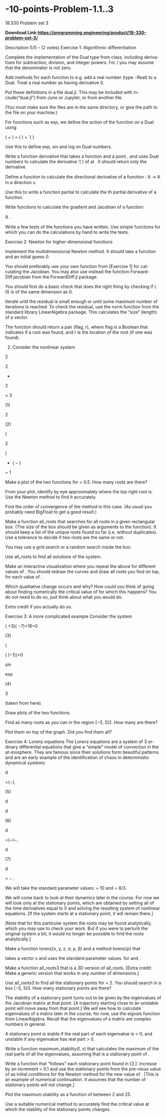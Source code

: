 # -10-points-Problem-1.1..3
18.330 Problem set 3

**Download Link:https://programming.engineering/product/18-330-problem-set-3/**

Description
5/5 – (2 votes)
Exercise 1: Algorithmic differentiation

Complete the implementation of the Dual type from class, including deriva-tives for subtraction, division, and integer powers. For / you may assume that the denominator is not zero.

Add methods for each function to e.g. add a real number (type ::Real) to a Dual. Treat a real number as having derivative 0.

Put these definitions in a file dual.jl. This may be included with in-clude(“dual.jl”) from Juno or Jupyter, or from another file.

(You must make sure the files are in the same directory, or give the path to the file on your machine.)

For functions such as exp, we define the action of the function on a Dual using

( + ) = ( ) + ′( )

Use this to define exp, sin and log on Dual numbers.

Write a function derivative that takes a function and a point , and uses Dual numbers to calculate the derivative ′( ) of at . It should return only the derivative.

Define a function to calculate the directional derivative of a function ∶ ℝ → ℝ in a direction v.

Use this to write a function partial to calculate the th partial derivative of a function.

Write functions to calculate the gradient and Jacobian of a function∶

ℝ .

Write a few tests of the functions you have written. Use simple functions for which you can do the calculations by hand to write the tests.

Exercise 2: Newton for higher-dimensional functions

Implement the multidimensional Newton method. It should take a function and an initial guess 0.

You should preferably use your own function from [Exercise 1] for cal-culating the Jacobian. You may also use instead the function Forward-Diff.jacobian from the ForwardDiff.jl package.


You should first do a basic check that does the right thing by checking if ( 0) is of the same dimension as 0.

Iterate until the residual is small enough or until some maximum number of iterations is reached. To check the residual, use the norm function from the standard library LinearAlgebra package. This calculates the “size” (length) of a vector.

The function should return a pair (flag, r), where flag is a Boolean that indicates if a root was found, and r is the location of the root (if one was found).

2. Consider the nonlinear system

2

2

+

2

= 3

(1)

2

(2)

(

2

)

+ ( − )

= 1

Make a plot of the two functions for = 0.5. How many roots are there?

From your plot, identify by eye approximately where the top right root is. Use the Newton method to find it accurately.

Find the order of convergence of the method in this case. (As usual you probably need BigFloat to get a good result.)

Make a function all_roots that searches for all roots in a given rectangular box. (The size of the box should be given as arguments to the function). It should keep a list of the unique roots found so far (i.e. without duplicates). Use a tolerance to decide if two roots are the same or not.

You may use a grid search or a random search inside the box.

Use all_roots to find all solutions of the system.

Make an interactive visualization where you repeat the above for different values of . You should redraw the curves and draw all roots you find on top, for each value of .

Which qualitative change occurs and why? How could you think of going about finding numerically the critical value of for which this happens? You do not need to do so, just think about what you would do.

Extra credit if you actually do so.

Exercise 3: A more complicated example Consider the system


( +3)( −7)+18=0

(3)

(

( )−1))=0

sin

exp

(4)

3

(taken from here).

Draw plots of the two functions.

Find as many roots as you can in the region [−5, 5]2. How many are there?

Plot them on top of the graph. Did you find them all?

Exercise 4: Lorenz equations The Lorenz equations are a system of 3 or-dinary differential equations that give a “simple” model of convection in the at-mosphere. They are famous since their solutions form beautiful patterns and are an early example of the identification of chaos in deterministic dynamical systems:

d

=(−),

(5)

d

d

(6)

d

=(−)−,

d

(7)

d

= − .

We will take the standard parameter values: = 10 and = 8/3.

We will come back to look at their dynamics later in the course. For now we will look only at the stationary points, which are obtained by setting all of the time derivatives equal to 0 and solving the resulting system of nonlinear equations. [If the system starts at a stationary point, it will remain there.]

[Note that for this particular system the roots may be found analytically, which you may use to check your work. But if you were to perturb the original system a bit, it would no longer be possible to find the roots analytically.]

Make a function lorenz(x, y, z, σ, ρ, β) and a method lorenz(ρ) that

takes a vector x and uses the standard parameter values. for and .

Make a function all_roots3 that is a 3D version of all_roots. [Extra credit: Make a generic version that works in any number of dimensions.]

Use all_roots3 to find all the stationary points for = 2. You should search in a box [−5, 5]3. How many stationary points are there?


The stability of a stationary point turns out to be given by the eigenvalues of the Jacobian matrix at that point. [A trajectory starting close to an unstable point will move away from that point.] We will see how to calculate eigenvalues of a matrix later in the course; for now, use the eigvals function from LinearAlgebra. Recall that the eigenvalues of a matrix are complex numbers in general.

A stationary point is stable if the real part of each eigenvalue is < 0, and unstable if any eigenvalue has real part > 0.

Write a function maximum_stability(f, x) that calculates the maximum of the real parts of all the eigenvalues, assuming that is a stationary point of .

Write a function that “follows” each stationary point found in [3.]: increase by an increment = 0.1 and use the stationary points from the pre-vious value of as initial conditions for the Newton method for the new value of . [This is an example of numerical continuation. It assumes that the number of stationary points will not change.]

Plot the maximum stability as a function of between 2 and 25.

Use a suitable numerical method to accurately find the critical value at which the stability of the stationary points changes.


